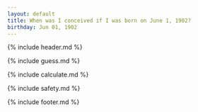 ```yaml
---
layout: default
title: When was I conceived if I was born on June 1, 1902?
birthday: Jun 01, 1902
---
```


{% include header.md %}

{% include guess.md %}

{% include calculate.md %}

{% include safety.md %}

{% include footer.md %}



